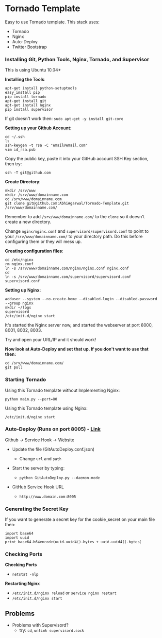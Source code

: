 Tornado Template
================================

Easy to use Tornado template. This stack uses:

- Tornado
- Nginx
- Auto-Deploy
- Twitter Bootstrap

### Installing Git, Python Tools, Nginx, Tornado, and Supervisor

This is using Ubuntu 10.04+

**Installing the Tools**:

```
apt-get install python-setuptools
easy_install pip
pip install tornado
apt-get install git
apt-get install nginx
pip install supervisor
```

If git doesn't work then: `sudo apt-get -y install git-core`

**Setting up your Github Account**:

```
cd ~/.ssh
ls
ssh-keygen -t rsa -C "email@email.com"
vim id_rsa.pub
```

Copy the public key, paste it into your GitHub account SSH Key section, then try:
```
ssh -T git@github.com
```

**Create Directory**:

```
mkdir /srv/www
mkdir /srv/www/domainname.com 
cd /srv/www/domainname.com
git clone git@github.com:AbhiAgarwal/Tornado-Template.git /srv/www/domainname.com/
```

Remember to add `/srv/www/domainname.com/` to the `clone` so it doesn't create a new directory.

Change `nginx/nginx.conf` and `supervisord/supervisord.conf` to point to your `/srv/www/domainname.com/` to your directory path. Do this before configuring them or they will mess up.

**Creating configuration files**:

```
cd /etc/nginx
rm nginx.conf
ln -s /srv/www/domainname.com/nginx/nginx.conf nginx.conf
cd
ln -s /srv/www/domainname.com/supervisord/supervisord.conf supervisord.conf
```

**Setting up Nginx:**

```
adduser --system --no-create-home --disabled-login --disabled-password --group nginx
mkdir ~/logs
supervisord
/etc/init.d/nginx start
```

It's started the Nginx server now, and started the webserver at port 8000, 8001, 8002, 8003. 

Try and open your URL/IP and it should work!

**Now look at Auto-Deploy and set that up. If you don't want to use that then:**

```
cd /srv/www/domainname.com/
git pull
```

### Starting Tornado

Using this Tornado template without Implementing Nginx:

`python main.py --port=80`

Using this Tornado template using Nginx:

`/etc/init.d/nginx start`

### Auto-Deploy (Runs on port 8005) - [Link](https://github.com/logsol/Github-Auto-Deploy) ###

Github -> Service Hook -> Website

- Update the file (GitAutoDeploy.conf.json)
    - Change `url` and `path`

- Start the server by typing:
    - `python GitAutoDeploy.py --daemon-mode`
- GitHub Service Hook URL
    - `http://www.domain.com:8005`

### Generating the Secret Key ###

If you want to generate a secret key for the cookie_secret on your main file then:
```
import base64
import uuid
print base64.b64encode(uuid.uuid4().bytes + uuid.uuid4().bytes)
```

### Checking Ports ###

**Checking Ports**
- `netstat -nlp`

**Restarting Nginx**
- `/etc/init.d/nginx reload` or `service nginx restart`
- `/etc/init.d/nginx start`

## Problems

- Problems with Supervisord?
    - try: `cd`, `unlink supervisord.sock`
